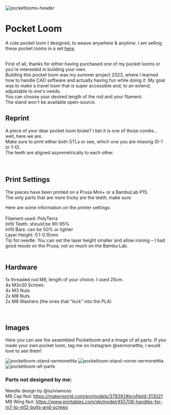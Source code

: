 ![pocketlooms-header](https://github.com/jasminsermonet/pocketloom/assets/159716647/fbb8371b-7e20-4d2b-9022-9277310df00d)



# Pocket Loom</br>
A cute pocket loom I designed, to weave anywhere & anytime. I am selling these pocket looms in a set [here](https://yylyy8luvvrgs2rl-82725798235.shopifypreview.com/products/pocket-loom-set-loom-stand?variant=47996612936027).</br>
</br>

First of all, thanks for either having purchased one of my pocket looms or you're interested in building your own. </br> 
Building this pocket loom was my summer project 2023, where I learned how to handle CAD software and actually having fun while doing it.
My goal was to make a travel loom that is super accessible and, to an extend, adjustable to one's needs.</br>
You can choose your desired length of the rod and your filament.</br>
The stand won't be available open-source.</br>

## Reprint</br>
A piece of your dear pocket loom broke? I bet it is one of those combs... well, here we are.</br>
Make sure to print either both STLs or see, which one you are missing (0-1 or 1-0).</br>
The teeth are aligned asymmetrically to each other. </br>
</br>
</br>
## Print Settings
The pieces have been printed on a Prusa Mini+ or a BambuLab P1S.</br>
The only parts that are more tricky are the teeth, make sure

Here are some information on the printer settings:</br>
</br>
Filament used: PolyTerra</br>
Infill Teeth: should be 90-95%</br>
Infill Bars: can be 50% or lighter</br>
Layer Height: 0.1-0.15mm</br>
Tip for needle: You can set the layer height smaller and allow ironing – I had good resuts on the Prusa, not so much on the Bambu Lab.
</br>
</br>
## Hardware
1x threaded rod M8, length of your choice. I used 25cm.</br>
4x M3x30 Screws</br>
4x M3 Nuts</br>
2x M8 Nuts</br>
2x M8 Washers (the ones that "lock" into the PLA)</br>

</br>

## Images
Here you can see the assembled Pocketloom and a image of all parts. If you made your own pocket loom, tag me on Instagram @sermonettta, I would love to see them!

![pocketloom-stand-sermonettta](https://github.com/jasminsermonet/pocketloom/assets/159716647/acebf6f6-6eef-4352-aede-6fa17899b162)
![pocketloom-stand-vorne-sermonettta](https://github.com/jasminsermonet/pocketloom/assets/159716647/cde04131-4b20-45f4-8b49-af558f7a07c7)
![pocketloom-all-parts](https://github.com/jasminsermonet/pocketloom/assets/159716647/b666f7e8-4f1b-43cd-9935-72338ae068f0)



### Parts not designed by me:</br>
Needle design by @sylviamoss</br>
M8 Cap Nut: https://makerworld.com/en/models/378392#profileId-313021</br>
M8 Wing Nut: https://www.printables.com/de/model/455708-handles-for-m7-to-m12-bolts-and-screws</br>
